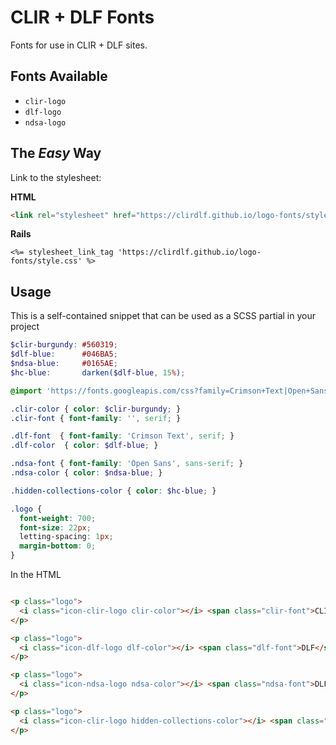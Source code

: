 # CLIR + DLF Fonts

Fonts for use in CLIR + DLF sites.

## Fonts Available

- `clir-logo`
- `dlf-logo`
- `ndsa-logo`

## The *Easy* Way

Link to the stylesheet:

**HTML**

```html
<link rel="stylesheet" href="https://clirdlf.github.io/logo-fonts/style.css">
```

**Rails**
```erb
<%= stylesheet_link_tag 'https://clirdlf.github.io/logo-fonts/style.css' %>
```

## Usage

This is a self-contained snippet that can be used as a SCSS partial in
your project

```scss
$clir-burgundy: #560319;
$dlf-blue:      #046BA5;
$ndsa-blue:     #0165AE;
$hc-blue:       darken($dlf-blue, 15%);

@import 'https://fonts.googleapis.com/css?family=Crimson+Text|Open+Sans';

.clir-color { color: $clir-burgundy; }
.clir-font { font-family: '', serif; }

.dlf-font  { font-family: 'Crimson Text', serif; }
.dlf-color  { color: $dlf-blue; }

.ndsa-font { font-family: 'Open Sans', sans-serif; }
.ndsa-color { color: $ndsa-blue; }

.hidden-collections-color { color: $hc-blue; }

.logo {
  font-weight: 700;
  font-size: 22px;
  letting-spacing: 1px;
  margin-bottom: 0;
}
```

In the HTML

```html

<p class="logo">
  <i class="icon-clir-logo clir-color"></i> <span class="clir-font">CLIR</span>
</p>

<p class="logo">
  <i class="icon-dlf-logo dlf-color"></i> <span class="dlf-font">DLF</span>
</p>

<p class="logo">
  <i class="icon-ndsa-logo ndsa-color"></i> <span class="ndsa-font">DLF</span>
</p>

<p class="logo">
  <i class="icon-clir-logo hidden-collections-color"></i> <span class="clir-font">CLIR</span>
</p>

```
